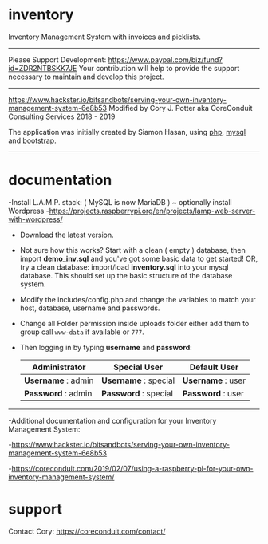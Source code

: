 # inventory
Inventory Management System with invoices and picklists.

****
Please Support Development: https://www.paypal.com/biz/fund?id=ZDR2NTBSKK7JE
Your contribution will help to provide the support necessary to maintain and develop this project.
****
https://www.hackster.io/bitsandbots/serving-your-own-inventory-management-system-6e8b53
Modified by Cory J. Potter aka CoreConduit Consulting Services 2018 - 2019

The application was initially created by Siamon Hasan, using [php](http:php.net),
[mysql](https://www.mysql.com) and [bootstrap](http://getbootstrap.com).
****

# documentation
-Install L.A.M.P. stack: ( MySQL is now MariaDB ) ~ optionally install Wordpress
-https://projects.raspberrypi.org/en/projects/lamp-web-server-with-wordpress/

* Download the latest version.

* Not sure how this works?  Start with a clean ( empty ) database, then import **demo_inv.sql** and you've got some basic data to get    started! OR, try a clean database: import/load **inventory.sql** into your mysql database. This should set up the basic structure of the database system.

* Modify the includes/config.php and change the variables to match your host, database, username and passwords.

* Change all Folder permission inside uploads folder either add them to group call `www-data` if available or `777`.

* Then logging in by typing **username** and **password**:


   Administrator        | Special User           | Default User
   ---------------------| -----------------------| -------------------
   **Username** : admin | **Username** : special | **Username** : user
   **Password** : admin | **Password** : special | **Password** : user
   
****
-Additional documentation and configuration for your Inventory Management System:

-https://www.hackster.io/bitsandbots/serving-your-own-inventory-management-system-6e8b53

-https://coreconduit.com/2019/02/07/using-a-raspberry-pi-for-your-own-inventory-management-system/

# support
Contact Cory:  https://coreconduit.com/contact/
